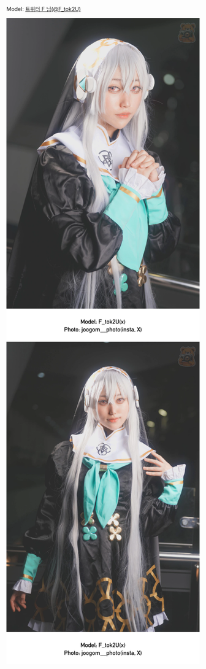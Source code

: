 ﻿---
dddd: 2024-09-21 부코 토
nickname: F
sns_type: x
sns_id: F_tok2U
---

<a name="F_tok2U"></a>
Model: <a href="https://x.com/F_tok2U" target="_blank">트위터 F 님(@F_tok2U)</a>

![주곰님1.webp](/assets/img/2024/09-21/F/주곰님1.webp)
![주곰님2.webp](/assets/img/2024/09-21/F/주곰님2.webp)